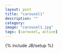 ```yaml
---
layout: post
title: "carousel1"
description: ""
category: 
image: "carousel1.jpg"
tags: [carousel, active]
---
```

{% include JB/setup %}
